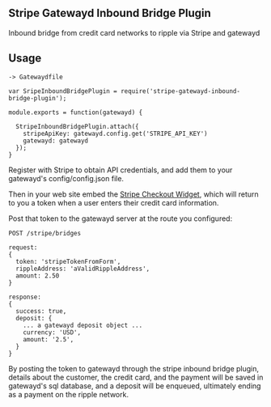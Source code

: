 ## Stripe Gatewayd Inbound Bridge Plugin

Inbound bridge from credit card networks to ripple via Stripe and gatewayd

## Usage ##

    -> Gatewaydfile
  
    var SripeInboundBridgePlugin = require('stripe-gatewayd-inbound-bridge-plugin');

    module.exports = function(gatewayd) {

      StripeInboundBridgePlugin.attach({
        stripeApiKey: gatewayd.config.get('STRIPE_API_KEY')
        gatewayd: gatewayd
      });
    }

Register with Stripe to obtain API credentials, and add them to your gatewayd's config/config.json file.

Then in your web site embed the [Stripe Checkout Widget](https://stripe.com/docs/tutorials/checkout),
which will return to you a token when a user enters their credit card information.

Post that token to the gatewayd server at the route you configured:

    POST /stripe/bridges
    
    request:
    {
      token: 'stripeTokenFromForm',
      rippleAddress: 'aValidRippleAddress',
      amount: 2.50
    }

    response:
    {
      success: true,
      deposit: {
        ... a gatewayd deposit object ...
        currency: 'USD',
        amount: '2.5',
      }
    }

By posting the token to gatewayd through the stripe inbound bridge plugin, details about the customer,
the credit card, and the payment will be saved in gatewayd's sql database, and a deposit will be
enqueued, ultimately ending as a payment on the ripple network. 

